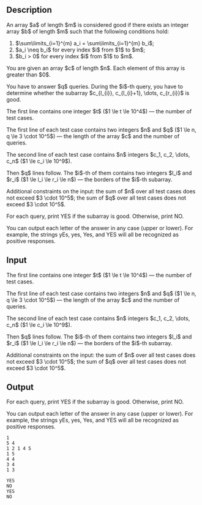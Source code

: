 ## Description

<div><p>An array $a$ of length $m$ is considered good if there exists an integer array $b$ of length $m$ such that the following conditions hold: </p><ol>  <li> $\sum\limits_{i=1}^{m} a_i = \sum\limits_{i=1}^{m} b_i$;  </li><li> $a_i \neq b_i$ for every index $i$ from $1$ to $m$;  </li><li> $b_i &gt; 0$ for every index $i$ from $1$ to $m$. </li></ol><p>You are given an array $c$ of length $n$. Each element of this array is greater than $0$.</p><p>You have to answer $q$ queries. During the $i$-th query, you have to determine whether the subarray $c_{l_{i}}, c_{l_{i}+1}, \dots, c_{r_{i}}$ is good.</p></div><div class="input-specification"><p>The first line contains one integer $t$ ($1 \le t \le 10^4$) — the number of test cases.</p><p>The first line of each test case contains two integers $n$ and $q$ ($1 \le n, q \le 3 \cdot 10^5$) — the length of the array $c$ and the number of queries.</p><p>The second line of each test case contains $n$ integers $c_1, c_2, \dots, c_n$ ($1 \le c_i \le 10^9$).</p><p>Then $q$ lines follow. The $i$-th of them contains two integers $l_i$ and $r_i$ ($1 \le l_i \le r_i \le n$) — the borders of the $i$-th subarray.</p><p>Additional constraints on the input: the sum of $n$ over all test cases does not exceed $3 \cdot 10^5$; the sum of $q$ over all test cases does not exceed $3 \cdot 10^5$.</p></div><div class="output-specification"><p>For each query, print <span class="tex-font-style-tt">YES</span> if the subarray is good. Otherwise, print <span class="tex-font-style-tt">NO</span>.</p><p>You can output each letter of the answer in any case (upper or lower). For example, the strings <span class="tex-font-style-tt">yEs</span>, <span class="tex-font-style-tt">yes</span>, <span class="tex-font-style-tt">Yes</span>, and <span class="tex-font-style-tt">YES</span> will all be recognized as positive responses.</p></div>

## Input

<p>The first line contains one integer $t$ ($1 \le t \le 10^4$) — the number of test cases.</p><p>The first line of each test case contains two integers $n$ and $q$ ($1 \le n, q \le 3 \cdot 10^5$) — the length of the array $c$ and the number of queries.</p><p>The second line of each test case contains $n$ integers $c_1, c_2, \dots, c_n$ ($1 \le c_i \le 10^9$).</p><p>Then $q$ lines follow. The $i$-th of them contains two integers $l_i$ and $r_i$ ($1 \le l_i \le r_i \le n$) — the borders of the $i$-th subarray.</p><p>Additional constraints on the input: the sum of $n$ over all test cases does not exceed $3 \cdot 10^5$; the sum of $q$ over all test cases does not exceed $3 \cdot 10^5$.</p>

## Output

<p>For each query, print <span class="tex-font-style-tt">YES</span> if the subarray is good. Otherwise, print <span class="tex-font-style-tt">NO</span>.</p><p>You can output each letter of the answer in any case (upper or lower). For example, the strings <span class="tex-font-style-tt">yEs</span>, <span class="tex-font-style-tt">yes</span>, <span class="tex-font-style-tt">Yes</span>, and <span class="tex-font-style-tt">YES</span> will all be recognized as positive responses.</p>





```input1|2,3,4,5,6,7
1
5 4
1 2 1 4 5
1 5
4 4
3 4
1 3
```




```output1
YES
NO
YES
NO
```


